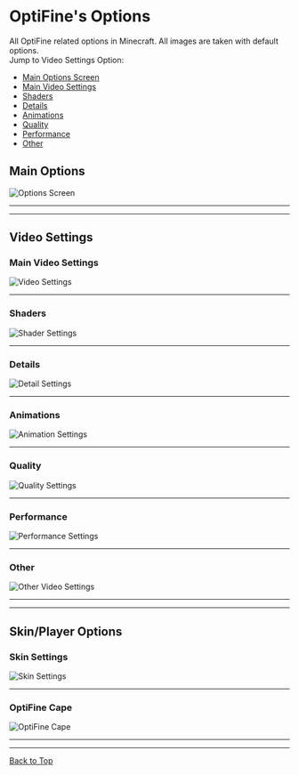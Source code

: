# OptiFine's Options 
All OptiFine related options in Minecraft. All images are taken with default options.  
Jump to Video Settings Option:
- [Main Options Screen](#Main-Options) 
- [Main Video Settings](#Main-Video-Settings) 
- [Shaders](#Shaders) 
- [Details](#Details) 
- [Animations](#Animations) 
- [Quality](#Quality) 
- [Performance](#Performance) 
- [Other](#Other)

## Main Options
![Options Screen](/images/OFOptions/MCOptions.jpg)

<hr><hr>

## Video Settings 
### Main Video Settings 
![Video Settings](/images/OFOptions/OFVideo.jpg)

<hr> 

### Shaders 
![Shader Settings](/images/OFOptions/OFShaders.jpg)

<hr> 

### Details
![Detail Settings](/images/OFOptions/OFDetails.jpg)

<hr> 

### Animations
![Animation Settings](/images/OFOptions/OFAnimations.jpg)

<hr> 

### Quality
![Quality Settings](/images/OFOptions/OFQuality.jpg) 

<hr> 

### Performance
![Performance Settings](/images/OFOptions/OFPerformance.jpg) 

<hr> 

### Other
![Other Video Settings](/images/OFOptions/OFOther.jpg) 

<hr><hr>

## Skin/Player Options 
### Skin Settings 
![Skin Settings](/images/OFOptions/MCSkin.jpg)

<hr> 

### OptiFine Cape
![OptiFine Cape](/images/OFOptions/OFSkin-Cape.jpg) 

<hr><hr>

[Back to Top](#OptiFines-Options) 
